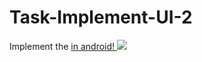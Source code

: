 # Task-Implement-UI-2

Implement the <a href="https://dribbble.com/shots/18580900-Coffee-Shop-Mobile-App">  in android!
![](https://user-images.githubusercontent.com/45900975/177059584-895b3732-7cec-4e29-811f-dbb3d6a47f0c.png)
